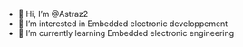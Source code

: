 - 👋 Hi, I’m @Astraz2
- 👀 I’m interested in Embedded electronic developpement
- 🌱 I’m currently learning Embedded electronic engineering

<!---
Astraz2/Astraz2 is a ✨ special ✨ repository because its `README.md` (this file) appears on your GitHub profile.
You can click the Preview link to take a look at your changes.
--->
